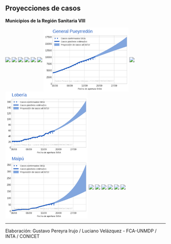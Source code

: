 ## Proyecciones de casos
**Municipios de la Región Sanitaria VIII**

<a href="./proyecciones_municipios/proyección_ayacucho.html">     <img src="https://github.com/gpereyrairujo/datos-covid19/raw/main/docs/proyecciones_municipios/proyección_ayacucho.png?raw=true" align="center" height="200"></a>
<a href="./proyecciones_municipios/proyección_balcarce.html">     <img src="https://github.com/gpereyrairujo/datos-covid19/raw/main/docs/proyecciones_municipios/proyección_balcarce.png?raw=true" align="center" height="200"></a>
<a href="./proyecciones_municipios/proyección_general_alvarado.html">     <img src="https://github.com/gpereyrairujo/datos-covid19/raw/main/docs/proyecciones_municipios/proyección_general_alvarado.png?raw=true" align="center" height="200"></a>
<a href="./proyecciones_municipios/proyección_general_guido.html"><img src="https://github.com/gpereyrairujo/datos-covid19/raw/main/docs/proyecciones_municipios/proyección_general_guido.png?raw=true" align="center" height="200"></a>
<a href="./proyecciones_municipios/proyección_general_juan_madariaga.html"><img src="https://github.com/gpereyrairujo/datos-covid19/raw/main/docs/proyecciones_municipios/proyección_general_juan_madariaga.png?raw=true" align="center" height="200"></a>
<a href="./proyecciones_municipios/proyección_general_lavalle.html"><img src="https://github.com/gpereyrairujo/datos-covid19/raw/main/docs/proyecciones_municipios/proyección_general_lavalle.png?raw=true" align="center" height="200"></a>
<a href="./proyecciones_municipios/proyección_general_pueyrredón.html"><img src="https://github.com/gpereyrairujo/datos-covid19/raw/main/docs/proyecciones_municipios/proyección_general_pueyrredón.png?raw=true" align="center" height="200"></a>
<a href="./proyecciones_municipios/proyección_la_costa.html"><img src="https://github.com/gpereyrairujo/datos-covid19/raw/main/docs/proyecciones_municipios/proyección_la_costa.png?raw=true" align="center" height="200"></a>
<a href="./proyecciones_municipios/proyección_lobería.html"><img src="https://github.com/gpereyrairujo/datos-covid19/raw/main/docs/proyecciones_municipios/proyección_lobería.png?raw=true" align="center" height="200"></a>
<a href="./proyecciones_municipios/proyección_maipú.html"><img src="https://github.com/gpereyrairujo/datos-covid19/raw/main/docs/proyecciones_municipios/proyección_maipú.png?raw=true" align="center" height="200"></a>
<a href="./proyecciones_municipios/proyección_mar_chiquita.html"><img src="https://github.com/gpereyrairujo/datos-covid19/raw/main/docs/proyecciones_municipios/proyección_mar_chiquita.png?raw=true" align="center" height="200"></a>
<a href="./proyecciones_municipios/proyección_necochea.html"><img src="https://github.com/gpereyrairujo/datos-covid19/raw/main/docs/proyecciones_municipios/proyección_necochea.png?raw=true" align="center" height="200"></a>
<a href="./proyecciones_municipios/proyección_pinamar.html"><img src="https://github.com/gpereyrairujo/datos-covid19/raw/main/docs/proyecciones_municipios/proyección_pinamar.png?raw=true" align="center" height="200"></a>
<a href="./proyecciones_municipios/proyección_san_cayetano.html"><img src="https://github.com/gpereyrairujo/datos-covid19/raw/main/docs/proyecciones_municipios/proyección_san_cayetano.png?raw=true" align="center" height="200"></a>
<a href="./proyecciones_municipios/proyección_tandil.html"><img src="https://github.com/gpereyrairujo/datos-covid19/raw/main/docs/proyecciones_municipios/proyección_tandil.png?raw=true" align="center" height="200"></a>
<a href="./proyecciones_municipios/proyección_villa_gesell.html"><img src="https://github.com/gpereyrairujo/datos-covid19/raw/main/docs/proyecciones_municipios/proyección_villa_gesell.png?raw=true" align="center" height="200"></a>

---

Elaboración: Gustavo Pereyra Irujo / Luciano Velázquez - FCA-UNMDP / INTA / CONICET
